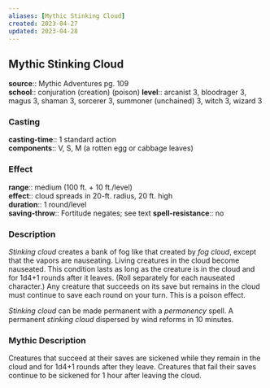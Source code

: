 ```yaml
---
aliases: [Mythic Stinking Cloud]
created: 2023-04-27
updated: 2023-04-28
---
```


## Mythic Stinking Cloud

**source**:: Mythic Adventures pg. 109  
**school**:: conjuration (creation) (poison)
**level**:: arcanist 3, bloodrager 3, magus 3, shaman 3, sorcerer 3, summoner (unchained) 3, witch 3, wizard 3

### Casting

**casting-time**:: 1 standard action  
**components**:: V, S, M (a rotten egg or cabbage leaves)

### Effect

**range**:: medium (100 ft. + 10 ft./level)  
**effect**:: cloud spreads in 20-ft. radius, 20 ft. high  
**duration**:: 1 round/level  
**saving-throw**:: Fortitude negates; see text
**spell-resistance**:: no

### Description

*Stinking cloud* creates a bank of fog like that created by *fog cloud*, except that the vapors are nauseating. Living creatures in the cloud become nauseated. This condition lasts as long as the creature is in the cloud and for 1d4+1 rounds after it leaves. (Roll separately for each nauseated character.) Any creature that succeeds on its save but remains in the cloud must continue to save each round on your turn. This is a poison effect.  
  
*Stinking cloud* can be made permanent with a *permanency* spell. A permanent *stinking cloud* dispersed by wind reforms in 10 minutes.

### Mythic Description

Creatures that succeed at their saves are sickened while they remain in the cloud and for 1d4+1 rounds after they leave. Creatures that fail their saves continue to be sickened for 1 hour after leaving the cloud.
